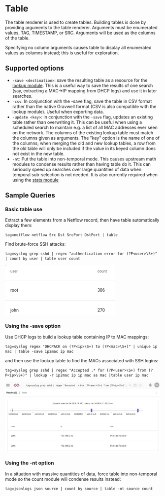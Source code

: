 # Table

The table renderer is used to create tables. Building tables is done by providing arguments to the table renderer. Arguments must be enumerated values, TAG, TIMESTAMP, or SRC. Arguments will be used as the columns of the table.

Specifying no column arguments causes table to display all enumerated values as columns instead; this is useful for exploration.

## Supported options

* `-save <destination>`: save the resulting table as a resource for the [lookup module](#!search/lookup/lookup.md). This is a useful way to save the results of one search (say, extracting a MAC->IP mapping from DHCP logs) and use it in later searches.
* `-csv`: In conjunction with the -save flag, save the table in CSV format rather than the native Gravwell format (CSV is also compatible with the lookup module). Useful when exporting data.
* `-update <key>`: in conjunction with the `-save` flag, updates an existing table rather than overwriting it. This can be useful when using a scheduled search to maintain e.g. a list of all MAC addresses ever seen on the network. The columns of the existing lookup table must match the columns given as arguments. The "key" option is the name of one of the columns; when merging the old and new lookup tables, a row from the old table will only be included if the value in its keyed column does not exist in the new table.
* `-nt`: Put the table into non-temporal mode. This causes upstream math modules to condense results rather than having table do it. This can seriously speed up searches over large quantities of data when temporal sub-selection is not needed. It is also currently required when using the [stats module](#!search/stats/stats.md)

## Sample Queries

### Basic table use

Extract a few elements from a Netflow record, then have table automatically display them:

```
tag=netflow netflow Src Dst SrcPort DstPort | table
```

Find brute-force SSH attacks:

```
tag=syslog grep sshd | regex "authentication error for (?P<user>\S+)" | count by user | table user count
```

![](table-render.png)

### Using the -save option

Use DHCP logs to build a lookup table containing IP to MAC mappings:

```
tag=syslog regex "DHCPACK on (?P<ip>\S+) to (?P<mac>\S+)" | unique ip mac | table -save ip2mac ip mac
```

and then use the lookup table to find the MACs associated with SSH logins:

```
tag=syslog grep sshd | regex "Accepted .* for (?P<user>\S+) from (?P<ip>\S+)" | lookup -r ip2mac ip ip mac as mac |table user ip mac
```

![](table-ipmac.png)

### Using the -nt option

In a situation with massive quantities of data, force table into non-temporal mode so the count module will condense results instead:

```
tag=jsonlogs json source | count by source | table -nt source count
```
